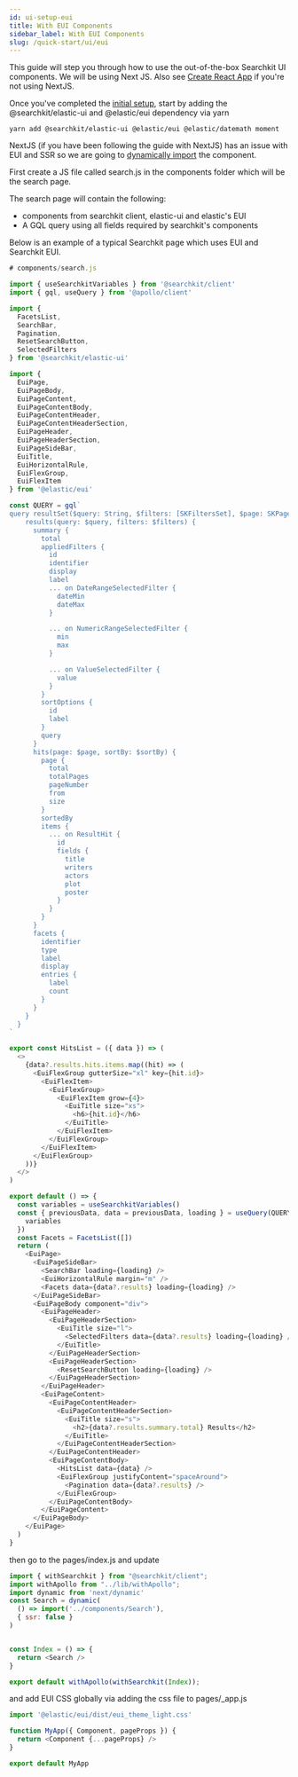 ```yaml
---
id: ui-setup-eui
title: With EUI Components
sidebar_label: With EUI Components
slug: /quick-start/ui/eui
---
```


This guide will step you through how to use the out-of-the-box Searchkit UI components. We will be using Next JS. Also see [Create React App](https://searchkit.co/docs/examples/create-react-app) if you're not using NextJS.

Once you've completed the [initial setup](../initial-setup), start by adding the @searchkit/elastic-ui and @elastic/eui dependency via yarn

```yarn add @searchkit/elastic-ui @elastic/eui @elastic/datemath moment```

NextJS (if you have been following the guide with NextJS) has an issue with EUI and SSR so we are going to [dynamically import](https://nextjs.org/docs/advanced-features/dynamic-import) the component.

First create a JS file called search.js in the components folder which will be the search page.

The search page will contain the following:
- components from searchkit client, elastic-ui and elastic's EUI
- A GQL query using all fields required by searchkit's components

Below is an example of a typical Searchkit page which uses EUI and Searchkit EUI. 

```javascript
# components/search.js

import { useSearchkitVariables } from '@searchkit/client'
import { gql, useQuery } from '@apollo/client'

import {
  FacetsList,
  SearchBar,
  Pagination,
  ResetSearchButton,
  SelectedFilters
} from '@searchkit/elastic-ui'

import {
  EuiPage,
  EuiPageBody,
  EuiPageContent,
  EuiPageContentBody,
  EuiPageContentHeader,
  EuiPageContentHeaderSection,
  EuiPageHeader,
  EuiPageHeaderSection,
  EuiPageSideBar,
  EuiTitle,
  EuiHorizontalRule,
  EuiFlexGroup,
  EuiFlexItem
} from '@elastic/eui'

const QUERY = gql`
query resultSet($query: String, $filters: [SKFiltersSet], $page: SKPageInput, $sortBy: String) {
    results(query: $query, filters: $filters) {
      summary {
        total
        appliedFilters {
          id
          identifier
          display
          label
          ... on DateRangeSelectedFilter {
            dateMin
            dateMax
          }

          ... on NumericRangeSelectedFilter {
            min
            max
          }

          ... on ValueSelectedFilter {
            value
          }
        }
        sortOptions {
          id
          label
        }
        query
      }
      hits(page: $page, sortBy: $sortBy) {
        page {
          total
          totalPages
          pageNumber
          from
          size
        }
        sortedBy
        items {
          ... on ResultHit {
            id
            fields {
              title
              writers
              actors
              plot
              poster
            }
          }
        }
      }
      facets {
        identifier
        type
        label
        display
        entries {
          label
          count
        }
      }
    }
  }
`

export const HitsList = ({ data }) => (
  <>
    {data?.results.hits.items.map((hit) => (
      <EuiFlexGroup gutterSize="xl" key={hit.id}>
        <EuiFlexItem>
          <EuiFlexGroup>
            <EuiFlexItem grow={4}>
              <EuiTitle size="xs">
                <h6>{hit.id}</h6>
              </EuiTitle>
            </EuiFlexItem>
          </EuiFlexGroup>
        </EuiFlexItem>
      </EuiFlexGroup>
    ))}
  </>
)

export default () => {
  const variables = useSearchkitVariables()
  const { previousData, data = previousData, loading } = useQuery(QUERY, {
    variables
  })
  const Facets = FacetsList([])
  return (
    <EuiPage>
      <EuiPageSideBar>
        <SearchBar loading={loading} />
        <EuiHorizontalRule margin="m" />
        <Facets data={data?.results} loading={loading} />
      </EuiPageSideBar>
      <EuiPageBody component="div">
        <EuiPageHeader>
          <EuiPageHeaderSection>
            <EuiTitle size="l">
              <SelectedFilters data={data?.results} loading={loading} />
            </EuiTitle>
          </EuiPageHeaderSection>
          <EuiPageHeaderSection>
            <ResetSearchButton loading={loading} />
          </EuiPageHeaderSection>
        </EuiPageHeader>
        <EuiPageContent>
          <EuiPageContentHeader>
            <EuiPageContentHeaderSection>
              <EuiTitle size="s">
                <h2>{data?.results.summary.total} Results</h2>
              </EuiTitle>
            </EuiPageContentHeaderSection>
          </EuiPageContentHeader>
          <EuiPageContentBody>
            <HitsList data={data} />
            <EuiFlexGroup justifyContent="spaceAround">
              <Pagination data={data?.results} />
            </EuiFlexGroup>
          </EuiPageContentBody>
        </EuiPageContent>
      </EuiPageBody>
    </EuiPage>
  )
}

```

then go to the pages/index.js and update

```javascript
import { withSearchkit } from "@searchkit/client";
import withApollo from "../lib/withApollo";
import dynamic from 'next/dynamic'
const Search = dynamic(
  () => import('../components/Search'),
  { ssr: false }
)


const Index = () => {
  return <Search />
}

export default withApollo(withSearchkit(Index));
```
and add EUI CSS globally via adding the css file to pages/_app.js

```javascript
import '@elastic/eui/dist/eui_theme_light.css'

function MyApp({ Component, pageProps }) {
  return <Component {...pageProps} />
}

export default MyApp
```
